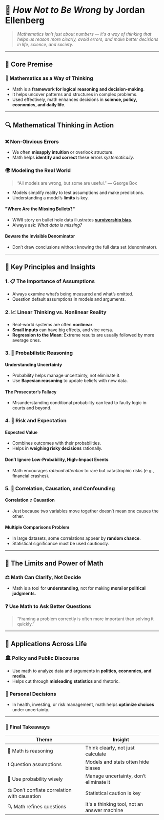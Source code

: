 

# 🧠 *How Not to Be Wrong* by Jordan Ellenberg

> *Mathematics isn't just about numbers — it's a way of thinking that helps us reason more clearly, avoid errors, and make better decisions in life, science, and society.*

---

## 📌 Core Premise

### 📐 Mathematics as a Way of Thinking

* Math is a **framework for logical reasoning and decision-making**.
* It helps uncover patterns and structures in complex problems.
* Used effectively, math enhances decisions in **science, policy, economics, and daily life**.

---

## 🔍 Mathematical Thinking in Action

### ❌ Non-Obvious Errors

* We often **misapply intuition** or overlook structure.
* Math helps **identify and correct** these errors *systematically*.

### 🌍 Modeling the Real World

> “All models are wrong, but some are useful.” — George Box

* Models simplify reality to test assumptions and make predictions.
* Understanding a model’s **limits** is key.

#### "Where Are the Missing Bullets?"

* WWII story on bullet hole data illustrates **[survivorship bias](https://en.wikipedia.org/wiki/Survivorship_bias)**.
* Always ask: *What data is missing?*

#### Beware the Invisible Denominator

* Don’t draw conclusions without knowing the full data set (denominator).

---

## 🔑 Key Principles and Insights

### 1. 📋 The Importance of Assumptions

* Always examine what’s being measured and what’s omitted.
* Question default assumptions in models and arguments.

### 2. 📈 Linear Thinking vs. Nonlinear Reality

* Real-world systems are often **nonlinear**.
* **Small inputs** can have big effects, and vice versa.
* **Regression to the Mean**: Extreme results are usually followed by more average ones.

### 3. 🎲 Probabilistic Reasoning

#### Understanding Uncertainty

* Probability helps manage uncertainty, not eliminate it.
* Use **Bayesian reasoning** to update beliefs with new data.

#### The Prosecutor’s Fallacy

* Misunderstanding conditional probability can lead to faulty logic in courts and beyond.

### 4. 🎯 Risk and Expectation

#### Expected Value

* Combines outcomes with their probabilities.
* Helps in **weighing risky decisions** rationally.

#### Don’t Ignore Low-Probability, High-Impact Events

* Math encourages *rational attention* to rare but catastrophic risks (e.g., financial crashes).

### 5. 🔗 Correlation, Causation, and Confounding

#### Correlation ≠ Causation

* Just because two variables move together doesn’t mean one causes the other.

#### Multiple Comparisons Problem

* In large datasets, some correlations appear by **random chance**.
* Statistical significance must be used cautiously.

---

## 🧮 The Limits and Power of Math

### ⚖️ Math Can Clarify, Not Decide

* Math is a tool for **understanding**, not for making **moral or political judgments**.

### ❓ Use Math to Ask Better Questions

> “Framing a problem correctly is often more important than solving it quickly.”

---

## 🧭 Applications Across Life

### 🏛️ Policy and Public Discourse

* Use math to analyze data and arguments in **politics, economics, and media**.
* Helps cut through **misleading statistics** and rhetoric.

### 🧬 Personal Decisions

* In health, investing, or risk management, math helps **optimize choices** under uncertainty.

---

### 📌 Final Takeaways

| Theme                                        | Insight                                     |
| -------------------------------------------- | ------------------------------------------- |
| 🧠 Math is reasoning                         | Think clearly, not just calculate           |
| ❗ Question assumptions                       | Models and stats often hide biases          |
| 🎲 Use probability wisely                    | Manage uncertainty, don’t eliminate it      |
| ⚖️ Don’t conflate correlation with causation | Statistical caution is key                  |
| 🔍 Math refines questions                    | It's a thinking tool, not an answer machine |

